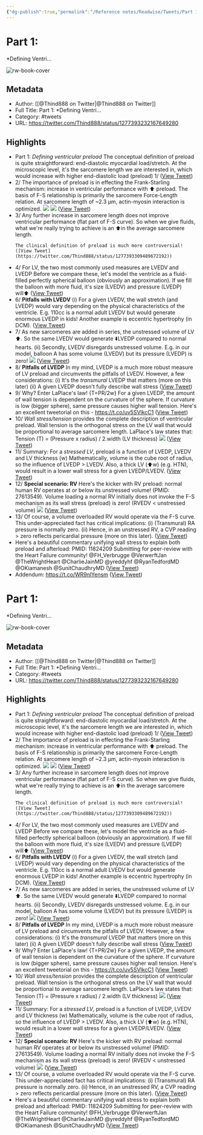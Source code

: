 ```yaml
---
{"dg-publish":true,"permalink":"/Reference notes/Readwise/Tweets/Part 1◙Defining Ventri.../"}
---
```


# Part 1:
*Defining Ventri...

![rw-book-cover](https://pbs.twimg.com/profile_images/1169851951967694848/MSzTbM57.jpg)

## Metadata
- Author: [[@Thind888 on Twitter\|@Thind888 on Twitter]]
- Full Title: Part 1:
*Defining Ventri...
- Category: #tweets
- URL: https://twitter.com/Thind888/status/1277393232167649280

## Highlights
- Part 1:
  *Defining ventricular preload*
  The conceptual definition of preload is quite straightforward: end-diastolic myocardial load/stretch. At the microscopic level, it's the sarcomere length we are interested in, which would increase with higher end-diastolic load (preload)
  1/ ([View Tweet](https://twitter.com/Thind888/status/1277393232167649280))
- 2/
  The importance of preload is in effecting the Frank-Starling mechanism: increase in ventricular performance with ⬆️ preload. The basis of F-S relationship is primarily the sarcomere Force-Length relation.
  At sarcomere length of ~2.3 μm, actin-myosin interaction is optimized. 
  ![](https://pbs.twimg.com/media/Ebo2aTlXkAAeATV.jpg) 
  ![](https://pbs.twimg.com/media/Ebo2aTjXsAE8QLX.jpg) ([View Tweet](https://twitter.com/Thind888/status/1277393279227768833))
- 3/
  Any further increase in sarcomere length does not improve ventricular performance (flat part of F-S curve).
  So when we give fluids, what we're really trying to achieve is an ⬆️in the average sarcomere length.
  ~~~
  The clinical definition of preload is much more controversial! ([View Tweet](https://twitter.com/Thind888/status/1277393309489672192))
- 4/
  For LV, the two most commonly used measures are LVEDV and LVEDP
  Before we compare these, let's model the ventricle as a fluid-filled perfectly spherical balloon (obviously an approximation). If we fill the balloon with more fluid, it's size (LVEDV) and pressure (LVEDP) will⬆️ ([View Tweet](https://twitter.com/Thind888/status/1277393334131097601))
- 6/
  **Pitfalls with LVEDV**
  (i) For a given LVEDV, the wall stretch (and LVEDP) would vary depending on the physical characteristics of the ventricle. E.g. 110cc is a normal adult LVEDV but would generate enormous LVEDP in kids!
  Another example is eccentric hypertrophy (in DCM). ([View Tweet](https://twitter.com/Thind888/status/1277393417522348040))
- 7/ As new sarcomeres are added in series, the unstressed volume of LV ⬆️. So the same LVEDV would generate ⬇️LVEDP compared to normal hearts.
  (ii) Secondly, LVEDV disregards unstressed volume. E.g. in our model, balloon A has some volume (LVEDV) but its pressure (LVEDP) is zero! 
  ![](https://pbs.twimg.com/media/Ebo2k6fWsAE_YB0.jpg) ([View Tweet](https://twitter.com/Thind888/status/1277393527174057986))
- 8/
  **Pitfalls of LVEDP**
  In my mind, LVEDP is a much more robust measure of LV preload and circumvents the pitfalls of LVEDV. However, a few considerations:
  (i) It's the *transmural* LVEDP that matters (more on this later)
  (ii) A given LVEDP doesn't fully describe wall stress ([View Tweet](https://twitter.com/Thind888/status/1277393563404382208))
- 9/ Why? Enter LaPlace's law! {T=PR/2w}
  For a given LVEDP, the amount of wall tension is dependent on the curvature of the sphere. If curvature is low (bigger sphere), same pressure causes higher wall tension.
  Here's an excellent tweetorial on this - 
  https://t.co/uv5SVlkcC1 ([View Tweet](https://twitter.com/Thind888/status/1277393649190518784))
- 10/ *Wall stress/tension* provides the complete description of ventricular preload. Wall tension is the orthogonal stress on the LV wall that would be proportional to average sarcomere length.
  LaPlace's law states that:
  Tension (T) = (Pressure x radius) / 2.width (LV thickness) 
  ![](https://pbs.twimg.com/media/Ebo2zAEWkAco21P.jpg) ([View Tweet](https://twitter.com/Thind888/status/1277393701271212033))
- 11/
  Summary:
  For a *stressed LV*, preload is a function of LVEDP, LVEDV and LV thickness (w)
  Mathematically, volume is the cube root of radius, so the influence of LVEDP > LVEDV.
  Also, a thick LV (⬆️w) (e.g. HTN), would result in a lower wall stress for a given LVEDP/LVEDV. ([View Tweet](https://twitter.com/Thind888/status/1277393729259700225))
- 12/ **Special scenario: RV**
  Here's the kicker with RV preload: normal human RV operates at or below its unstressed volume! (PMID: 27613549).
  Volume loading a normal RV initially does not invoke the F-S mechanism as its wall stress (preload) is zero! (RVEDV < unstressed volume) 
  ![](https://pbs.twimg.com/media/Ebo3U2hX0AISEWM.jpg) ([View Tweet](https://twitter.com/Thind888/status/1277394282027065344))
- 13/ Of course, a volume overloaded RV would operate via the F-S curve.
  This under-appreciated fact has critical implications:
  (i) (Transmural) RA pressure is normally zero.
  (ii) Hence, in an unstressed RV, a CVP reading > zero reflects pericardial pressure (more on this later). ([View Tweet](https://twitter.com/Thind888/status/1277394437967151104))
- Here's a beautiful commentary unifying wall stress to explain both preload and afterload: PMID: 11824209
  Submitting for peer-review with the Heart Failure community!
  @FH_Verbrugge @VerwerftJan @TheWrightHeart @CharlieJainMD @yreddyhf @RyanTedfordMD @OKiamanesh @SunitChaudhryMD ([View Tweet](https://twitter.com/Thind888/status/1277394508456525825))
- Addendum:
  https://t.co/WR9nlYensm ([View Tweet](https://twitter.com/Thind888/status/1551040403121401856))
# Part 1:
*Defining Ventri...

![rw-book-cover](https://pbs.twimg.com/profile_images/1169851951967694848/MSzTbM57.jpg)

## Metadata
- Author: [[@Thind888 on Twitter\|@Thind888 on Twitter]]
- Full Title: Part 1:
*Defining Ventri...
- Category: #tweets
- URL: https://twitter.com/Thind888/status/1277393232167649280

## Highlights
- Part 1:
  *Defining ventricular preload*
  The conceptual definition of preload is quite straightforward: end-diastolic myocardial load/stretch. At the microscopic level, it's the sarcomere length we are interested in, which would increase with higher end-diastolic load (preload)
  1/ ([View Tweet](https://twitter.com/Thind888/status/1277393232167649280))
- 2/
  The importance of preload is in effecting the Frank-Starling mechanism: increase in ventricular performance with ⬆️ preload. The basis of F-S relationship is primarily the sarcomere Force-Length relation.
  At sarcomere length of ~2.3 μm, actin-myosin interaction is optimized. 
  ![](https://pbs.twimg.com/media/Ebo2aTlXkAAeATV.jpg) 
  ![](https://pbs.twimg.com/media/Ebo2aTjXsAE8QLX.jpg) ([View Tweet](https://twitter.com/Thind888/status/1277393279227768833))
- 3/
  Any further increase in sarcomere length does not improve ventricular performance (flat part of F-S curve).
  So when we give fluids, what we're really trying to achieve is an ⬆️in the average sarcomere length.
  ~~~
  The clinical definition of preload is much more controversial! ([View Tweet](https://twitter.com/Thind888/status/1277393309489672192))
- 4/
  For LV, the two most commonly used measures are LVEDV and LVEDP
  Before we compare these, let's model the ventricle as a fluid-filled perfectly spherical balloon (obviously an approximation). If we fill the balloon with more fluid, it's size (LVEDV) and pressure (LVEDP) will⬆️ ([View Tweet](https://twitter.com/Thind888/status/1277393334131097601))
- 6/
  **Pitfalls with LVEDV**
  (i) For a given LVEDV, the wall stretch (and LVEDP) would vary depending on the physical characteristics of the ventricle. E.g. 110cc is a normal adult LVEDV but would generate enormous LVEDP in kids!
  Another example is eccentric hypertrophy (in DCM). ([View Tweet](https://twitter.com/Thind888/status/1277393417522348040))
- 7/ As new sarcomeres are added in series, the unstressed volume of LV ⬆️. So the same LVEDV would generate ⬇️LVEDP compared to normal hearts.
  (ii) Secondly, LVEDV disregards unstressed volume. E.g. in our model, balloon A has some volume (LVEDV) but its pressure (LVEDP) is zero! 
  ![](https://pbs.twimg.com/media/Ebo2k6fWsAE_YB0.jpg) ([View Tweet](https://twitter.com/Thind888/status/1277393527174057986))
- 8/
  **Pitfalls of LVEDP**
  In my mind, LVEDP is a much more robust measure of LV preload and circumvents the pitfalls of LVEDV. However, a few considerations:
  (i) It's the *transmural* LVEDP that matters (more on this later)
  (ii) A given LVEDP doesn't fully describe wall stress ([View Tweet](https://twitter.com/Thind888/status/1277393563404382208))
- 9/ Why? Enter LaPlace's law! {T=PR/2w}
  For a given LVEDP, the amount of wall tension is dependent on the curvature of the sphere. If curvature is low (bigger sphere), same pressure causes higher wall tension.
  Here's an excellent tweetorial on this - 
  https://t.co/uv5SVlkcC1 ([View Tweet](https://twitter.com/Thind888/status/1277393649190518784))
- 10/ *Wall stress/tension* provides the complete description of ventricular preload. Wall tension is the orthogonal stress on the LV wall that would be proportional to average sarcomere length.
  LaPlace's law states that:
  Tension (T) = (Pressure x radius) / 2.width (LV thickness) 
  ![](https://pbs.twimg.com/media/Ebo2zAEWkAco21P.jpg) ([View Tweet](https://twitter.com/Thind888/status/1277393701271212033))
- 11/
  Summary:
  For a *stressed LV*, preload is a function of LVEDP, LVEDV and LV thickness (w)
  Mathematically, volume is the cube root of radius, so the influence of LVEDP > LVEDV.
  Also, a thick LV (⬆️w) (e.g. HTN), would result in a lower wall stress for a given LVEDP/LVEDV. ([View Tweet](https://twitter.com/Thind888/status/1277393729259700225))
- 12/ **Special scenario: RV**
  Here's the kicker with RV preload: normal human RV operates at or below its unstressed volume! (PMID: 27613549).
  Volume loading a normal RV initially does not invoke the F-S mechanism as its wall stress (preload) is zero! (RVEDV < unstressed volume) 
  ![](https://pbs.twimg.com/media/Ebo3U2hX0AISEWM.jpg) ([View Tweet](https://twitter.com/Thind888/status/1277394282027065344))
- 13/ Of course, a volume overloaded RV would operate via the F-S curve.
  This under-appreciated fact has critical implications:
  (i) (Transmural) RA pressure is normally zero.
  (ii) Hence, in an unstressed RV, a CVP reading > zero reflects pericardial pressure (more on this later). ([View Tweet](https://twitter.com/Thind888/status/1277394437967151104))
- Here's a beautiful commentary unifying wall stress to explain both preload and afterload: PMID: 11824209
  Submitting for peer-review with the Heart Failure community!
  @FH_Verbrugge @VerwerftJan @TheWrightHeart @CharlieJainMD @yreddyhf @RyanTedfordMD @OKiamanesh @SunitChaudhryMD ([View Tweet](https://twitter.com/Thind888/status/1277394508456525825))
